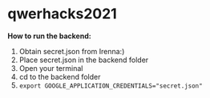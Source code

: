 # qwerhacks2021

**How to run the backend:**
1. Obtain secret.json from Irenna:)
2. Place secret.json in the backend folder
3. Open your terminal
4. cd to the backend folder
5. `export GOOGLE_APPLICATION_CREDENTIALS="secret.json"`
